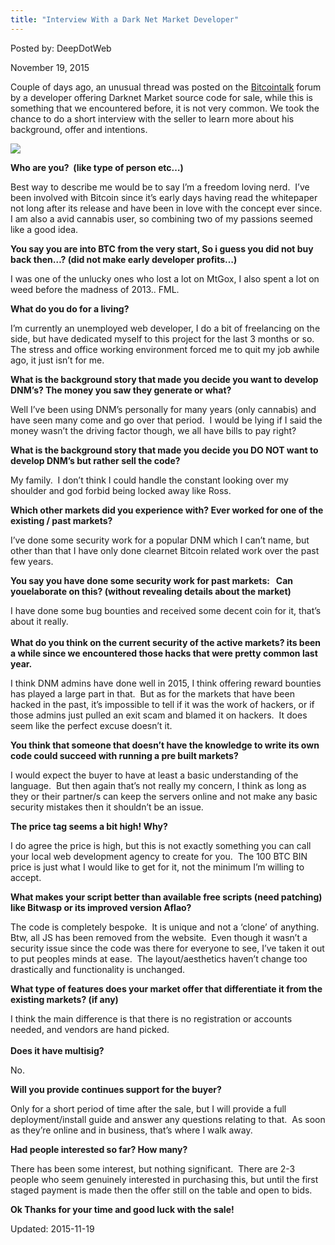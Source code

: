 ```yaml
---
title: "Interview With a Dark Net Market Developer"
---
```


Posted by: DeepDotWeb 

<span>November 19, 2015</span>

<p>Couple of days ago, an unusual thread was posted on the <a href="https://bitcointalk.org/index.php?topic=1251605.0" target="_blank">Bitcointalk</a> forum by a developer offering Darknet Market source code for sale, while this is something that we encountered before, it is not very common. We took the chance to do a short interview with the seller to learn more about his background, offer and intentions.</p>

<img src="https://gir.pub/deepdotweb/imgs/2015/11/dankroad.png">

<p><strong>Who are you?  (like type of person etc&#8230;)</strong></p>
<p>Best way to describe me would be to say I&#8217;m a freedom loving nerd.  I&#8217;ve been involved with Bitcoin since it&#8217;s early days having read the whitepaper not long after its release and have been in love with the concept ever since.  I am also a avid cannabis user, so combining two of my passions seemed like a good idea.</p>
<p><span class="im"><strong>You say you are into BTC from the very start, So i guess you did not buy back then&#8230;? (did not make early developer profits&#8230;)</strong></span></p>
<p>I was one of the unlucky ones who lost a lot on MtGox, I also spent a lot on weed before the madness of 2013.. FML.</p>
<p><strong>What do you do for a living?</strong></p>
<p>I&#8217;m currently an unemployed web developer, I do a bit of freelancing on the side, but have dedicated myself to this project for the last 3 months or so.  The stress and office working environment forced me to quit my job awhile ago, it just isn&#8217;t for me.</p>
<p><strong>What is the background story that made you decide you want to develop DNM&#8217;s? The money you saw they generate or what?</strong></p>
<p>Well I&#8217;ve been using DNM&#8217;s personally for many years (only cannabis) and have seen many come and go over that period.  I would be lying if I said the money wasn&#8217;t the driving factor though, we all have bills to pay right?</p>
<p><strong>What is the background story that made you decide you DO NOT want to develop DNM&#8217;s but rather sell the code?</strong></p>
<p>My family.  I don&#8217;t think I could handle the constant looking over my shoulder and god forbid being locked away like Ross.</p>
<p><strong>Which other markets did you experience with? Ever worked for one of the existing / past markets?</strong></p>
<p>I&#8217;ve done some security work for a popular DNM which I can&#8217;t name, but other than that I have only done clearnet Bitcoin related work over the past few years.</p>
<p><span class="im"><strong>You say you have done some security work for past markets:   Can youelaborate on this? (without revealing details about the market)</strong></span></p>
<p>I have done some bug bounties and received some decent coin for it, that&#8217;s about it really.<br/>
<span class="im"><br/>
<strong> What do you think on the current security of the active markets? its been a while since we encountered those hacks that were pretty common last year.</strong></span></p>
<p>I think DNM admins have done well in 2015, I think offering reward bounties has played a large part in that.  But as for the markets that have been hacked in the past, it&#8217;s impossible to tell if it was the work of hackers, or if those admins just pulled an exit scam and blamed it on hackers.  It does seem like the perfect excuse doesn&#8217;t it.</p>
<p><strong>You think that someone that doesn&#8217;t have the knowledge to write its own code could succeed with running a pre built markets?</strong></p>
<p>I would expect the buyer to have at least a basic understanding of the language.  But then again that&#8217;s not really my concern, I think as long as they or their partner/s can keep the servers online and not make any basic security mistakes then it shouldn&#8217;t be an issue.</p>
<p><strong>The price tag seems a bit high! Why?</strong></p>
<p>I do agree the price is high, but this is not exactly something you can call your local web development agency to create for you.  The 100 BTC BIN price is just what I would like to get for it, not the minimum I&#8217;m willing to accept.</p>
<p><strong>What makes your script better than available free scripts (need patching) like Bitwasp or its improved version Aflao?</strong></p>
<p>The code is completely bespoke.  It is unique and not a &#8216;clone&#8217; of anything. Btw, all JS has been removed from the website.  Even though it wasn&#8217;t a security issue since the code was there for everyone to see, I&#8217;ve taken it out to put peoples minds at ease.  The layout/aesthetics haven&#8217;t change too drastically and functionality is unchanged.</p>
<p><span class="im"><strong>What type of features does your market offer that differentiate it from the existing markets? (if any)</strong></span></p>
<p>I think the main difference is that there is no registration or accounts needed, and vendors are hand picked.<br/>
<span class="im"><br/>
<strong> Does it have multisig?</strong></span></p>
<p>No.</p>
<p><strong>Will you provide continues support for the buyer?</strong></p>
<p>Only for a short period of time after the sale, but I will provide a full deployment/install guide and answer any questions relating to that.  As soon as they&#8217;re online and in business, that&#8217;s where I walk away.</p>
<p><strong>Had people interested so far? How many?</strong></p>
<p>There has been some interest, but nothing significant.  There are 2-3 people who seem genuinely interested in purchasing this, but until the first staged payment is made then the offer still on the table and open to bids.</p>
<p><strong>Ok Thanks for your time and good luck with the sale!</strong></p>

Updated: 2015-11-19